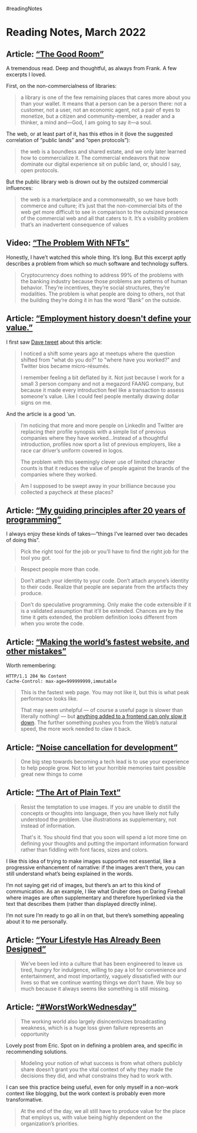 #readingNotes

# Reading Notes, March 2022

## Article: [“The Good Room”](https://frankchimero.com/blog/2018/the-good-room/)

A tremendous read. Deep and thoughtful, as always from Frank. A few excerpts I loved.

First, on the non-commercialness of libraries:

> a library is one of the few remaining places that cares more about you than your wallet. It means that a person can be a person there: not a customer, not a user, not an economic agent, not a pair of eyes to monetize, but a citizen and community-member, a reader and a thinker, a mind and—God, I am going to say it—a soul.

The web, or at least part of it, has this ethos in it (love the suggested correlation of “public lands” and “open protocols”):

> the web is a boundless and shared estate, and we only later learned how to commercialize it. The commercial endeavors that now dominate our digital experience sit on public land, or, should I say, open protocols. 

But the public library web is drown out by the outsized commercial influences:

> the web is a marketplace and a commonwealth, so we have both commerce and culture; it’s just that the non-commercial bits of the web get more difficult to see in comparison to the outsized presence of the commercial web and all that caters to it. It’s a visibility problem that’s an inadvertent consequence of values 

## Video: [“The Problem With NFTs”](https://www.youtube.com/watch?v=YQ_xWvX1n9g&t=1029s)

Honestly, I have’t watched this whole thing. It’s long. But this excerpt aptly describes a problem from which so much software and technology suffers.

> Cryptocurrency does nothing to address 99% of the problems with the banking industry because those problems are patterns of human behavior. They’re incentives, they’re social structures, they’re modalities. The problem is what people are doing to others, not that the building they’re doing it in has the word “Bank” on the outside. 

## Article: [“Employment history doesn't define your value.”](https://airbagindustries.com/employment-history-doesn-t-define-your-value/)

I first saw [Dave tweet](https://twitter.com/davatron5000/status/1507026958269313025) about this article:

> I noticed a shift some years ago at meetups where the question shifted from "what do you do?" to "where have you worked?" and Twitter bios became micro-résumés. 
> 
> I remember feeling a bit deflated by it. Not just because I work for a small 3 person company and not a megazord FAANG company, but because it made every introduction feel like a transaction to assess someone's value. Like I could feel people mentally drawing dollar signs on me.

And the article is a good ‘un.

> I’m noticing that more and more people on LinkedIn and Twitter are replacing their profile synopsis with a simple list of previous companies where they have worked…Instead of a thoughtful introduction, profiles now sport a list of previous employers, like a race car driver’s uniform covered in logos.
> 
> The problem with this seemingly clever use of limited character counts is that it reduces the value of people against the brands of the companies where they worked.

> Am I supposed to be swept away in your brilliance because you collected a paycheck at these places?

## Article: [“My guiding principles after 20 years of programming”](https://alexewerlof.medium.com/my-guiding-principles-after-20-years-of-programming-a087dc55596c)

I always enjoy these kinds of takes—“things I’ve learned over two decades of doing this”.

> Pick the right tool for the job or you’ll have to find the right job for the tool you got.

> Respect people more than code. 

> Don’t attach your identity to your code. Don’t attach anyone’s identity to their code. Realize that people are separate from the artifacts they produce.

> Don’t do speculative programming. Only make the code extensible if it is a validated assumption that it’ll be extended. Chances are by the time it gets extended, the problem definition looks different from when you wrote the code.

## Article: [“Making the world’s fastest website, and other mistakes”](https://dev.to/tigt/making-the-worlds-fastest-website-and-other-mistakes-56na)

Worth remembering:

```
HTTP/1.1 204 No Content
Cache-Control: max-age=999999999,immutable
```

> This is the fastest web page. You may not like it, but this is what peak performance looks like.
> 
> That may seem unhelpful — of course a useful page is slower than literally nothing! — but [anything added to a frontend can only slow it down](https://css-tricks.com/add-less/). The further something pushes you from the Web’s natural speed, the more work needed to claw it back.

## Article: [“Noise cancellation for development”](https://christianheilmann.com/2022/03/14/noise-cancellation-for-development/)

> One big step towards becoming a tech lead is to use your experience to help people grow. Not to let your horrible memories taint possible great new things to come

## Article: [“The Art of Plain Text”](https://www.netmeister.org/blog/the-art-of-plain-text.html)

> Resist the temptation to use images. If you are unable to distill the concepts or thoughts into language, then you have likely not fully understood the problem. Use illustrations as supplementary, not instead of information.
> 
> That's it. You should find that you soon will spend a lot more time on defining your thoughts and putting the important information forward rather than fiddling with font faces, sizes and colors.

I like this idea of trying to make images supportive not essential, like a progressive enhancement of narrative: if the images aren’t there, you can still understand what’s being explained in the words.

I’m not saying get rid of images, but there’s an art to this kind of communication. As an example, I like what Gruber does  on Daring Fireball where images are often supplementary and therefore hyperlinked via the text that describes them (rather than displayed directly inline).

I’m not sure I’m ready to go all in on that, but there’s something appealing about it to me personally.

## Article: [“Your Lifestyle Has Already Been Designed”](https://www.raptitude.com/2010/07/your-lifestyle-has-already-been-designed/)

> We’ve been led into a culture that has been engineered to leave us tired, hungry for indulgence, willing to pay a lot for convenience and entertainment, and most importantly, vaguely dissatisfied with our lives so that we continue wanting things we don’t have. We buy so much because it always seems like something is still missing.

## Article: [“#WorstWorkWednesday”](https://ericwbailey.design/writing/worstworkwednesday/)

> The working world also largely disincentivizes broadcasting weakness, which is a huge loss given failure represents an opportunity

Lovely post from Eric. Spot on in defining a problem area, and specific in recommending solutions.

> Modeling your notion of what success is from what others publicly share doesn’t grant you the vital context of why they made the decisions they did, and what constrains they had to work with.

I can see this practice being useful, even for only myself in a non-work context like blogging, but the work context is probably even more transformative.

> At the end of the day, we all still have to produce value for the place that employs us, with value being highly dependent on the organization’s priorities.